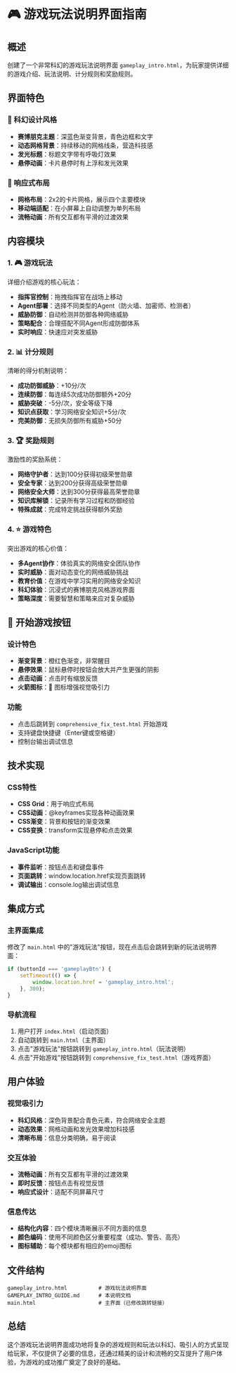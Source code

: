 # 🎮 游戏玩法说明界面指南

## 概述
创建了一个非常科幻的游戏玩法说明界面 `gameplay_intro.html`，为玩家提供详细的游戏介绍、玩法说明、计分规则和奖励规则。

## 界面特色

### 🎨 科幻设计风格
- **赛博朋克主题**：深蓝色渐变背景，青色边框和文字
- **动态网格背景**：持续移动的网格线条，营造科技感
- **发光标题**：标题文字带有呼吸灯效果
- **悬停动画**：卡片悬停时有上浮和发光效果

### 📱 响应式布局
- **网格布局**：2x2的卡片网格，展示四个主要模块
- **移动端适配**：在小屏幕上自动调整为单列布局
- **流畅动画**：所有交互都有平滑的过渡效果

## 内容模块

### 1. 🎮 游戏玩法
详细介绍游戏的核心玩法：
- **指挥官控制**：拖拽指挥官在战场上移动
- **Agent部署**：选择不同类型的Agent（防火墙、加密师、检测者）
- **威胁防御**：自动检测并防御各种网络威胁
- **策略配合**：合理搭配不同Agent形成防御体系
- **实时响应**：快速应对突发威胁

### 2. 📊 计分规则
清晰的得分机制说明：
- **成功防御威胁**：+10分/次
- **连续防御**：每连续5次成功防御额外+20分
- **威胁突破**：-5分/次，安全等级下降
- **知识点获取**：学习网络安全知识+5分/次
- **完美防御**：无损失防御所有威胁+50分

### 3. 🏆 奖励规则
激励性的奖励系统：
- **网络守护者**：达到100分获得初级荣誉勋章
- **安全专家**：达到200分获得高级荣誉勋章
- **网络安全大师**：达到300分获得最高荣誉勋章
- **知识库解锁**：记录所有学习过程和防御经验
- **特殊成就**：完成特定挑战获得额外奖励

### 4. ⭐ 游戏特色
突出游戏的核心价值：
- **多Agent协作**：体验真实的网络安全团队协作
- **实时威胁**：面对动态变化的网络威胁挑战
- **教育价值**：在游戏中学习实用的网络安全知识
- **科幻体验**：沉浸式的赛博朋克风格游戏界面
- **策略深度**：需要智慧和策略来应对复杂威胁

## 🚀 开始游戏按钮

### 设计特色
- **渐变背景**：橙红色渐变，非常醒目
- **悬停效果**：鼠标悬停时按钮会放大并产生更强的阴影
- **点击动画**：点击时有缩放反馈
- **火箭图标**：🚀 图标增强视觉吸引力

### 功能
- 点击后跳转到 `comprehensive_fix_test.html` 开始游戏
- 支持键盘快捷键（Enter键或空格键）
- 控制台输出调试信息

## 技术实现

### CSS特性
- **CSS Grid**：用于响应式布局
- **CSS动画**：@keyframes实现各种动画效果
- **CSS渐变**：背景和按钮的渐变效果
- **CSS变换**：transform实现悬停和点击效果

### JavaScript功能
- **事件监听**：按钮点击和键盘事件
- **页面跳转**：window.location.href实现页面跳转
- **调试输出**：console.log输出调试信息

## 集成方式

### 主界面集成
修改了 `main.html` 中的"游戏玩法"按钮，现在点击后会跳转到新的玩法说明界面：

```javascript
if (buttonId === 'gameplayBtn') {
    setTimeout(() => {
        window.location.href = 'gameplay_intro.html';
    }, 300);
}
```

### 导航流程
1. 用户打开 `index.html`（启动页面）
2. 自动跳转到 `main.html`（主界面）
3. 点击"游戏玩法"按钮跳转到 `gameplay_intro.html`（玩法说明）
4. 点击"开始游戏"按钮跳转到 `comprehensive_fix_test.html`（游戏界面）

## 用户体验

### 视觉吸引力
- **科幻风格**：深色背景配合青色元素，符合网络安全主题
- **动态效果**：网格动画和发光效果增加科技感
- **清晰布局**：信息分类明确，易于阅读

### 交互体验
- **流畅动画**：所有交互都有平滑的过渡效果
- **即时反馈**：按钮点击有视觉反馈
- **响应式设计**：适配不同屏幕尺寸

### 信息传达
- **结构化内容**：四个模块清晰展示不同方面的信息
- **颜色编码**：使用不同颜色区分重要程度（成功、警告、高亮）
- **图标辅助**：每个模块都有相应的emoji图标

## 文件结构
```
gameplay_intro.html          # 游戏玩法说明界面
GAMEPLAY_INTRO_GUIDE.md      # 本说明文档
main.html                    # 主界面（已修改跳转链接）
```

## 总结
这个游戏玩法说明界面成功地将复杂的游戏规则和玩法以科幻、吸引人的方式呈现给玩家，不仅提供了必要的信息，还通过精美的设计和流畅的交互提升了用户体验，为游戏的成功推广奠定了良好的基础。 